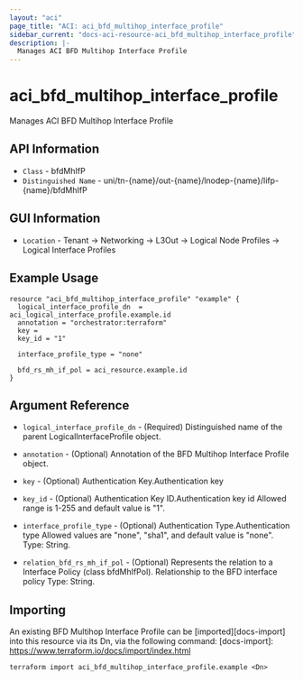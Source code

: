 ```yaml
---
layout: "aci"
page_title: "ACI: aci_bfd_multihop_interface_profile"
sidebar_current: "docs-aci-resource-aci_bfd_multihop_interface_profile"
description: |-
  Manages ACI BFD Multihop Interface Profile
---
```


# aci_bfd_multihop_interface_profile #

Manages ACI BFD Multihop Interface Profile

## API Information ##

* `Class` - bfdMhIfP
* `Distinguished Name` - uni/tn-{name}/out-{name}/lnodep-{name}/lifp-{name}/bfdMhIfP

## GUI Information ##

* `Location` -  Tenant -> Networking -> L3Out -> Logical Node Profiles -> Logical Interface Profiles 


## Example Usage ##

```hcl
resource "aci_bfd_multihop_interface_profile" "example" {
  logical_interface_profile_dn  = aci_logical_interface_profile.example.id
  annotation = "orchestrator:terraform"
  key = 
  key_id = "1"

  interface_profile_type = "none"

  bfd_rs_mh_if_pol = aci_resource.example.id
}
```

## Argument Reference ##

* `logical_interface_profile_dn` - (Required) Distinguished name of the parent LogicalInterfaceProfile object.

* `annotation` - (Optional) Annotation of the BFD Multihop Interface Profile object.

* `key` - (Optional) Authentication Key.Authentication key
* `key_id` - (Optional) Authentication Key ID.Authentication key id Allowed range is 1-255 and default value is "1".
* `interface_profile_type` - (Optional) Authentication Type.Authentication type Allowed values are "none", "sha1", and default value is "none". Type: String.

* `relation_bfd_rs_mh_if_pol` - (Optional) Represents the relation to a Interface Policy (class bfdMhIfPol). Relationship to the BFD interface policy Type: String.



## Importing ##

An existing BFD Multihop Interface Profile can be [imported][docs-import] into this resource via its Dn, via the following command:
[docs-import]: https://www.terraform.io/docs/import/index.html


```
terraform import aci_bfd_multihop_interface_profile.example <Dn>
```